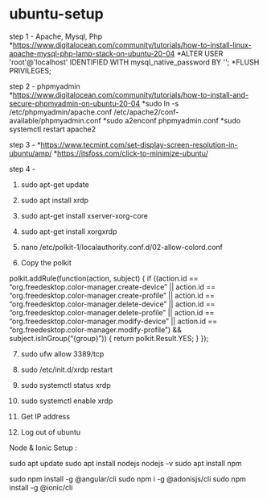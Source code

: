 # ubuntu-setup
step 1 - Apache, Mysql, Php
*https://www.digitalocean.com/community/tutorials/how-to-install-linux-apache-mysql-php-lamp-stack-on-ubuntu-20-04
*ALTER USER 'root'@'localhost' IDENTIFIED WITH mysql_native_password BY '<password>';
*FLUSH PRIVILEGES;
  
step 2 - phpmyadmin
*https://www.digitalocean.com/community/tutorials/how-to-install-and-secure-phpmyadmin-on-ubuntu-20-04
*sudo ln -s /etc/phpmyadmin/apache.conf /etc/apache2/conf-available/phpmyadmin.conf
*sudo a2enconf phpmyadmin.conf
*sudo systemctl restart apache2

step 3 - 
*https://www.tecmint.com/set-display-screen-resolution-in-ubuntu/amp/
*https://itsfoss.com/click-to-minimize-ubuntu/

step 4 -
1.	sudo apt-get update
 
2.	sudo apt install xrdp
 
3.	sudo apt-get install xserver-xorg-core
 
4.	sudo apt-get install xorgxrdp
 
5.	nano /etc/polkit-1/localauthority.conf.d/02-allow-colord.conf
 
6.	Copy the polkit
 
polkit.addRule(function(action, subject) {
if ((action.id == “org.freedesktop.color-manager.create-device” || action.id == “org.freedesktop.color-manager.create-profile” || action.id == “org.freedesktop.color-manager.delete-device” || action.id == “org.freedesktop.color-manager.delete-profile” || action.id == “org.freedesktop.color-manager.modify-device” || action.id == “org.freedesktop.color-manager.modify-profile”) && subject.isInGroup(“{group}”))
{
return polkit.Result.YES;
}
});
 
7.	sudo ufw allow 3389/tcp
 
8.	sudo /etc/init.d/xrdp restart
 
9.	sudo systemctl status xrdp
 
10.	sudo systemctl enable xrdp
 
11.	Get IP address 
 
12.	Log out of ubuntu




Node & Ionic Setup :

sudo apt update
sudo apt install nodejs
nodejs -v
sudo apt install npm

sudo npm install -g @angular/cli
sudo npm i -g @adonisjs/cli
sudo npm install -g @ionic/cli

